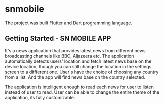 # snmobile

The project was built Flutter and Dart programming language.

## Getting Started - SN MOBILE APP

It's a news application that provides latest news from different news broadcasting channels like BBC, Aljazeera etc.  The application automatically detects users' location and fetch latest news base on the device location, though you can still change the location in the settings screen to a diffferent one. User's have the choice of choosing any country from a list. And the app will find news base on the country selected.

The application is intelligent enough to read each news for user to listen instead of user to read. User can be able to change the entire theme of the application, its fully customizable.

